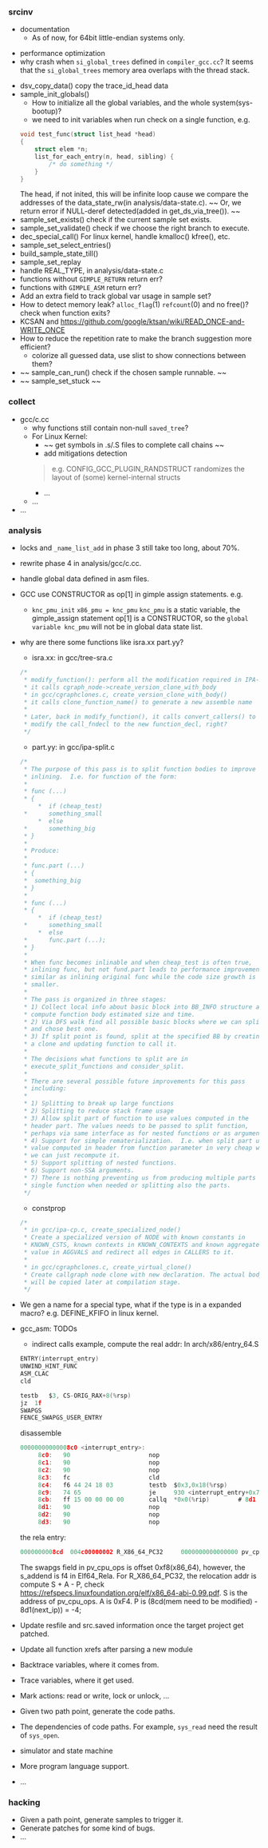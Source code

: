 ### srcinv
- documentation
	- As of now, for 64bit little-endian systems only.
+ performance optimization
+ why crash when `si_global_trees` defined in `compiler_gcc.cc`? It seems that
the `si_global_trees` memory area overlaps with the thread stack.
- dsv_copy_data() copy the trace_id_head data
- sample_init_globals()
	- How to initialize all the global variables, and the whole system(sys-bootup)?
	- we need to init variables when run check on a single function, e.g.
	```c
	void test_func(struct list_head *head)
	{
		struct elem *n;
		list_for_each_entry(n, head, sibling) {
			/* do something */
		}
	}
	```
	The head, if not inited, this will be infinite loop cause we compare
	the addresses of the data_state_rw(in analysis/data-state.c).
	~~ Or, we return error if NULL-deref detected(added in get_ds_via_tree()). ~~
- sample_set_exists()		check if the current sample set exists.
- sample_set_validate()		check if we choose the right branch to execute.
- dec_special_call()		For linux kernel, handle kmalloc() kfree(), etc.
- sample_set_select_entries()
- build_sample_state_till()
- sample_set_replay
- handle REAL_TYPE, in analysis/data-state.c
- functions without `GIMPLE_RETURN`		return err?
- functions with `GIMPLE_ASM`			return err?
- Add an extra field to track global var usage in sample set?
- How to detect memory leak? `alloc_flag`(1) `refcount`(0) and no free()? check when function exits?
- KCSAN and https://github.com/google/ktsan/wiki/READ_ONCE-and-WRITE_ONCE
- How to reduce the repetition rate to make the branch suggestion more efficient?
	- colorize all guessed data, use slist to show connections between them?
- ~~ sample_can_run()		check if the chosen sample runnable. ~~
- ~~ sample_set_stuck ~~



### collect
+ gcc/c.cc
	+ why functions still contain non-null `saved_tree`?
	+ For Linux Kernel:
		+ ~~ get symbols in .s/.S files to complete call chains ~~
		+ add mitigations detection
		> e.g. CONFIG_GCC_PLUGIN_RANDSTRUCT randomizes the layout
		> of (some) kernel-internal structs
		+ ...
	+ ...
+ ...



### analysis
+ locks and `_name_list_add` in phase 3 still take too long, about 70%.
+ rewrite phase 4 in analysis/gcc/c.cc.
+ handle global data defined in asm files.
+ GCC use CONSTRUCTOR as op[1] in gimple assign statements. e.g.
	- `knc_pmu_init` `x86_pmu = knc_pmu`
	`knc_pmu` is a static variable, the gimple\_assign statement op[1] is
	a CONSTRUCTOR, so the `global variable knc_pmu` will not be in
	global data state list.
+ why are there some functions like isra.xx part.yy?
	- isra.xx: in gcc/tree-sra.c
	```c
	/*
	 * modify_function(): perform all the modification required in IPA-SRA
	 * it calls cgraph_node->create_version_clone_with_body
	 * in gcc/cgraphclones.c, create_version_clone_with_body()
	 * it calls clone_function_name() to generate a new assemble name
	 *
	 * Later, back in modify_function(), it calls convert_callers() to
	 * modify the call_fndecl to the new function_decl, right?
	 */
	```
	- part.yy: in gcc/ipa-split.c
	```c
	/*
	 * The purpose of this pass is to split function bodies to improve
	 * inlining.  I.e. for function of the form:
	 *
	 * func (...)
	 * {
         *	if (cheap_test)
	 *		something_small
         *	else
	 *		something_big
	 * }
	 *
	 * Produce:
	 *
	 * func.part (...)
	 * {
	 *	something_big
	 * }
	 *
	 * func (...)
	 * {
         *	if (cheap_test)
	 *		something_small
         *	else
	 *		func.part (...);
	 * }
	 *
	 * When func becomes inlinable and when cheap_test is often true,
	 * inlining func, but not fund.part leads to performance improvement
	 * similar as inlining original func while the code size growth is
	 * smaller.
	 *
	 * The pass is organized in three stages:
	 * 1) Collect local info about basic block into BB_INFO structure and
	 * compute function body estimated size and time.
	 * 2) Via DFS walk find all possible basic blocks where we can split
	 * and chose best one.
	 * 3) If split point is found, split at the specified BB by creating
	 * a clone and updating function to call it.
	 *
	 * The decisions what functions to split are in
	 * execute_split_functions and consider_split.
	 *
	 * There are several possible future improvements for this pass
	 * including:
	 *
	 * 1) Splitting to break up large functions
	 * 2) Splitting to reduce stack frame usage
	 * 3) Allow split part of function to use values computed in the
	 * header part. The values needs to be passed to split function,
	 * perhaps via same interface as for nested functions or as argument.
	 * 4) Support for simple rematerialization.  I.e. when split part use
	 * value computed in header from function parameter in very cheap way,
	 * we can just recompute it.
	 * 5) Support splitting of nested functions.
	 * 6) Support non-SSA arguments.
	 * 7) There is nothing preventing us from producing multiple parts of
	 * single function when needed or splitting also the parts.
	 */
	```
	- constprop
	```c
	/*
	 * in gcc/ipa-cp.c, create_specialized_node()
	 * Create a specialized version of NODE with known constants in
	 * KNOWN_CSTS, known contexts in KNOWN_CONTEXTS and known aggregate
	 * value in AGGVALS and redirect all edges in CALLERS to it.
	 *
	 * in gcc/cgraphclones.c, create_virtual_clone()
	 * Create callgraph node clone with new declaration. The actual body
	 * will be copied later at compilation stage.
	 */
	```

+ We gen a name for a special type, what if the type is in a expanded macro? e.g. DEFINE\_KFIFO in linux kernel.
+ gcc\_asm: TODOs
	- indirect calls example, compute the real addr:
	In arch/x86/entry_64.S
	```c
	ENTRY(interrupt_entry)
	UNWIND_HINT_FUNC
	ASM_CLAC
	cld

	testb	$3, CS-ORIG_RAX+8(%rsp)
	jz	1f
	SWAPGS
	FENCE_SWAPGS_USER_ENTRY
	```
	disassemble
	```c
	00000000000008c0 <interrupt_entry>:
	     8c0:	90                   	nop
	     8c1:	90                   	nop
	     8c2:	90                   	nop
	     8c3:	fc                   	cld    
	     8c4:	f6 44 24 18 03       	testb  $0x3,0x18(%rsp)
	     8c9:	74 65                	je     930 <interrupt_entry+0x70>
	     8cb:	ff 15 00 00 00 00    	callq  *0x0(%rip)        # 8d1 <interrupt_entry+0x11>
	     8d1:	90                   	nop
	     8d2:	90                   	nop
	     8d3:	90                   	nop
	```
	the rela entry:
	```c
	0000000008cd  004c00000002 R_X86_64_PC32     0000000000000000 pv_cpu_ops + f4
	```
	The swapgs field in pv_cpu_ops is offset 0xf8(x86_64), however, the
	s_addend is f4 in Elf64_Rela.
	For R_X86_64_PC32, the relocation addr is compute S + A - P, check
	https://refspecs.linuxfoundation.org/elf/x86_64-abi-0.99.pdf.
	S is the address of pv_cpu_ops.
	A is 0xF4.
	P is (8cd(mem need to be modified) - 8d1(next_ip)) = -4;
+ Update resfile and src.saved information once the target project get patched.
+ Update all function xrefs after parsing a new module
+ Backtrace variables, where it comes from.
+ Trace variables, where it get used.
+ Mark actions: read or write, lock or unlock, ...
+ Given two path point, generate the code paths.
+ The dependencies of code paths. For example, `sys_read` need the result of `sys_open`.
+ simulator and state machine
+ More program language support.
+ ...



### hacking
+ Given a path point, generate samples to trigger it.
+ Generate patches for some kind of bugs.
+ ...
